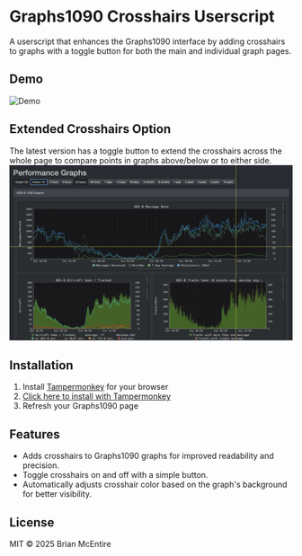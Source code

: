 # Graphs1090 Crosshairs Userscript

A userscript that enhances the Graphs1090 interface by adding crosshairs to graphs with a toggle button for both the main and individual graph pages.

## Demo

![Demo](assets/Demo-Add_Crosshairs_to_Graphs1090.gif)

## Extended Crosshairs Option
The latest version has a toggle button to extend the crosshairs across the whole page to compare points in graphs above/below or to either side.
![Extended Crosshairs](assets/crosshairs-extended-on-graphs1090.png)

## Installation

1. Install [Tampermonkey](https://www.tampermonkey.net/) for your browser
2. [Click here to install with Tampermonkey](https://raw.githubusercontent.com/brianmcentire/graphs1090-crosshairs-userscript/main/graphs1090-crosshairs.user.js)
3. Refresh your Graphs1090 page

## Features

- Adds crosshairs to Graphs1090 graphs for improved readability and precision.
- Toggle crosshairs on and off with a simple button.
- Automatically adjusts crosshair color based on the graph's background for better visibility.

## License

MIT © 2025 Brian McEntire
